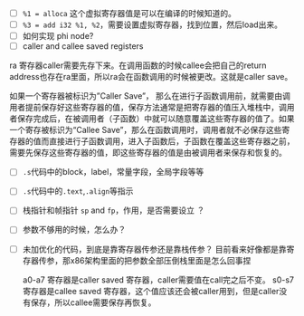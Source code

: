 - [ ] `%1 = alloca` 这个虚拟寄存器值是可以在编译的时候知道的。
- [ ] `%3 = add i32 %1, %2`，需要设置虚拟寄存器，找到位置，然后load出来。
- [ ] 如何实现 phi node?
- [ ] caller and callee saved registers

ra 寄存器caller需要先存下来。在调用函数的时候callee会把自己的return address也存在ra里面，所以ra会在函数调用的时候被更改。这就是caller save。

如果一个寄存器被标识为”Caller Save”， 那么在进行子函数调用前，就需要由调用者提前保存好这些寄存器的值，保存方法通常是把寄存器的值压入堆栈中，调用者保存完成后，在被调用者（子函数）中就可以随意覆盖这些寄存器的值了。如果一个寄存被标识为“Callee Save”，那么在函数调用时，调用者就不必保存这些寄存器的值而直接进行子函数调用，进入子函数后，子函数在覆盖这些寄存器之前，需要先保存这些寄存器的值，即这些寄存器的值是由被调用者来保存和恢复的。

- [ ] `.s`代码中的block，label，常量字段，全局字段等等
- [ ] `.s`代码中的`.text`,`.align`等指示

- [ ] 栈指针和帧指针 `sp` and `fp`，作用，是否需要设立  ？
- [ ] 参数不够用的时候，怎么办？
- [ ] 未加优化的代码，到底是靠寄存器传参还是靠栈传参？
    目前看来好像都是靠寄存器传参，那x86架构里面的把参数全部压倒栈里面是怎么回事捏

    a0-a7 寄存器是caller saved 寄存器，caller需要值在call完之后不变。
    s0-s7 寄存器是callee saved 寄存器，这个值应该还会被caller用到，但是caller没有保存，所以callee需要保存再恢复。